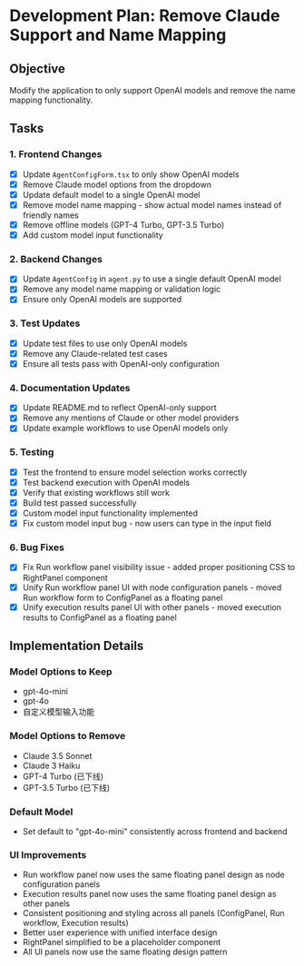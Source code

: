 # Development Plan: Remove Claude Support and Name Mapping

## Objective
Modify the application to only support OpenAI models and remove the name mapping functionality.

## Tasks

### 1. Frontend Changes
- [x] Update `AgentConfigForm.tsx` to only show OpenAI models
- [x] Remove Claude model options from the dropdown
- [x] Update default model to a single OpenAI model
- [x] Remove model name mapping - show actual model names instead of friendly names
- [x] Remove offline models (GPT-4 Turbo, GPT-3.5 Turbo)
- [x] Add custom model input functionality

### 2. Backend Changes  
- [x] Update `AgentConfig` in `agent.py` to use a single default OpenAI model
- [x] Remove any model name mapping or validation logic
- [x] Ensure only OpenAI models are supported

### 3. Test Updates
- [x] Update test files to use only OpenAI models
- [x] Remove any Claude-related test cases
- [x] Ensure all tests pass with OpenAI-only configuration

### 4. Documentation Updates
- [x] Update README.md to reflect OpenAI-only support
- [x] Remove any mentions of Claude or other model providers
- [x] Update example workflows to use OpenAI models only

### 5. Testing
- [x] Test the frontend to ensure model selection works correctly
- [x] Test backend execution with OpenAI models
- [x] Verify that existing workflows still work
- [x] Build test passed successfully
- [x] Custom model input functionality implemented
- [x] Fix custom model input bug - now users can type in the input field

### 6. Bug Fixes
- [x] Fix Run workflow panel visibility issue - added proper positioning CSS to RightPanel component
- [x] Unify Run workflow panel UI with node configuration panels - moved Run workflow form to ConfigPanel as a floating panel
- [x] Unify execution results panel UI with other panels - moved execution results to ConfigPanel as a floating panel

## Implementation Details

### Model Options to Keep
- gpt-4o-mini
- gpt-4o
- 自定义模型输入功能

### Model Options to Remove
- Claude 3.5 Sonnet
- Claude 3 Haiku
- GPT-4 Turbo (已下线)
- GPT-3.5 Turbo (已下线)

### Default Model
- Set default to "gpt-4o-mini" consistently across frontend and backend

### UI Improvements
- Run workflow panel now uses the same floating panel design as node configuration panels
- Execution results panel now uses the same floating panel design as other panels
- Consistent positioning and styling across all panels (ConfigPanel, Run workflow, Execution results)
- Better user experience with unified interface design
- RightPanel simplified to be a placeholder component
- All UI panels now use the same floating design pattern
